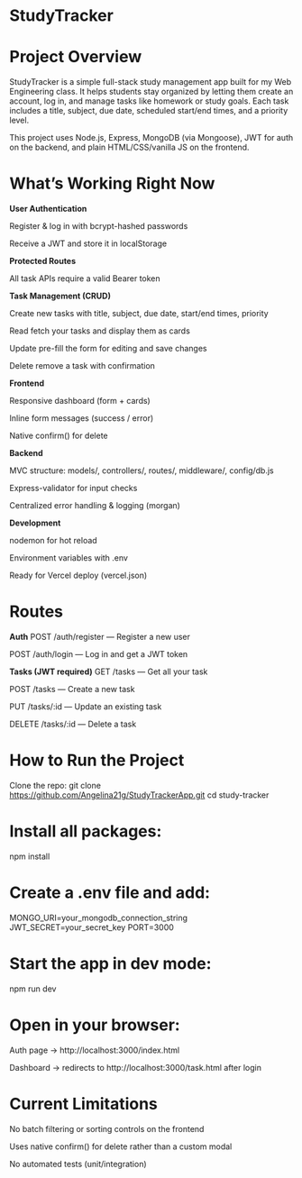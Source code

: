 # StudyTracker

# Project Overview
StudyTracker is a simple full-stack study management app built for my Web Engineering class. It helps students stay organized by letting them create an account, log in, and manage tasks like homework or study goals. Each task includes a title, subject, due date, scheduled start/end times, and a priority level.

This project uses Node.js, Express, MongoDB (via Mongoose), JWT for auth on the backend, and plain HTML/CSS/vanilla JS on the frontend.


# What’s Working Right Now

**User Authentication**

Register & log in with bcrypt-hashed passwords

Receive a JWT and store it in localStorage

**Protected Routes**

All task APIs require a valid Bearer token

**Task Management (CRUD)**

Create new tasks with title, subject, due date, start/end times, priority

Read fetch your tasks and display them as cards

Update pre-fill the form for editing and save changes

Delete remove a task with confirmation

**Frontend**

Responsive dashboard (form + cards)

Inline form messages (success / error)

Native confirm() for delete

**Backend**

MVC structure: models/, controllers/, routes/, middleware/, config/db.js

Express-validator for input checks

Centralized error handling & logging (morgan)

**Development**

nodemon for hot reload

Environment variables with .env

Ready for Vercel deploy (vercel.json)

# Routes

**Auth**
POST /auth/register — Register a new user

POST /auth/login — Log in and get a JWT token

**Tasks (JWT required)**
GET /tasks — Get all your task

POST /tasks — Create a new task

PUT /tasks/:id — Update an existing task

DELETE /tasks/:id — Delete a task

# How to Run the Project
Clone the repo:
git clone https://github.com/Angelina21g/StudyTrackerApp.git
cd study-tracker

# Install all packages:
npm install

# Create a .env file and add:
MONGO_URI=your_mongodb_connection_string
JWT_SECRET=your_secret_key
PORT=3000

# Start the app in dev mode:
npm run dev

# Open in your browser:

Auth page → http://localhost:3000/index.html

Dashboard → redirects to http://localhost:3000/task.html after login

# Current Limitations
No batch filtering or sorting controls on the frontend

Uses native confirm() for delete rather than a custom modal

No automated tests (unit/integration) 
